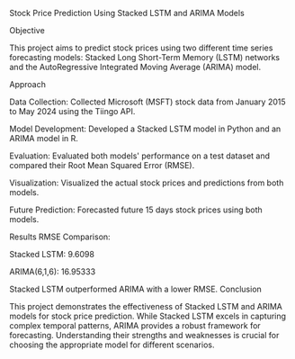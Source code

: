 Stock Price Prediction Using Stacked LSTM and ARIMA Models

Objective

This project aims to predict stock prices using two different time series forecasting models: Stacked Long Short-Term Memory (LSTM) networks and the AutoRegressive Integrated Moving Average (ARIMA) model.

Approach

Data Collection: Collected Microsoft (MSFT) stock data from January 2015 to May 2024 using the Tiingo API.

Model Development: Developed a Stacked LSTM model in Python and an ARIMA model in R.

Evaluation: Evaluated both models' performance on a test dataset and compared their Root Mean Squared Error (RMSE).

Visualization: Visualized the actual stock prices and predictions from both models.

Future Prediction: Forecasted future 15 days stock prices using both models.

Results
RMSE Comparison:

Stacked LSTM: 9.6098

ARIMA(6,1,6): 16.95333

Stacked LSTM outperformed ARIMA with a lower RMSE.
Conclusion

This project demonstrates the effectiveness of Stacked LSTM and ARIMA models for stock price prediction. While Stacked LSTM excels in capturing complex temporal patterns, ARIMA provides a robust framework for forecasting. Understanding their strengths and weaknesses is crucial for choosing the appropriate model for different scenarios.

